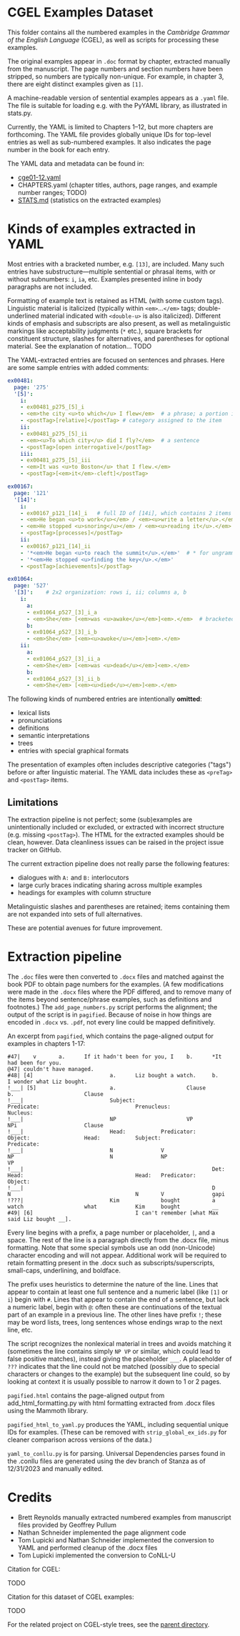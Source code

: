 # CGEL Examples Dataset

This folder contains all the numbered examples in the _Cambridge Grammar of the English Language_ (CGEL), as well as scripts for processing these examples.

The original examples appear in `.doc` format by chapter, extracted manually from the manuscript. The page numbers and section numbers have been stripped, so numbers are typically non-unique. For example, in chapter 3, there are eight distinct examples given as `[1]`.

A machine-readable version of sentential examples appears as a `.yaml` file. The file is suitable for loading e.g. with the PyYAML library, as illustrated in stats.py.

Currently, the YAML is limited to Chapters 1–12, but more chapters are forthcoming.
The YAML file provides globally unique IDs for top-level entries as well as sub-numbered examples.
It also indicates the page number in the book for each entry.

The YAML data and metadata can be found in:
- [cge01-12.yaml](cge01-12.yaml)
- CHAPTERS.yaml (chapter titles, authors, page ranges, and example number ranges; TODO)
- [STATS.md](STATS.md) (statistics on the extracted examples)

# Kinds of examples extracted in YAML

Most entries with a bracketed number, e.g. `[13]`, are included.
Many such entries have substructure—multiple sentential or phrasal items, with or without subnumbers: `i`, `ia`, etc.
Examples presented inline in body paragraphs are not included.

Formatting of example text is retained as HTML (with some custom tags). Linguistic material is italicized (typically within `<em>`...`</em>` tags; double-underlined material indicated with `<double-u>` is also italicized). Different kinds of emphasis and subscripts are also present, as well as metalinguistic markings like acceptability judgments (`*` etc.), square brackets for constituent structure, slashes for alternatives, and parentheses for optional material. See the explanation of notation... TODO

The YAML-extracted entries are focused on sentences and phrases. Here are some sample entries with added comments:

```yaml
ex00481:
  page: '275'
  '[5]':
    i:
    - ex00481_p275_[5]_i
    - <em>the city <u>to which</u> I flew</em>  # a phrase; a portion is underlined
    - <postTag>[relative]</postTag> # category assigned to the item
    ii:
    - ex00481_p275_[5]_ii
    - <em><u>To which city</u> did I fly?</em>  # a sentence
    - <postTag>[open interrogative]</postTag>
    iii:
    - ex00481_p275_[5]_iii
    - <em>It was <u>to Boston</u> that I flew.</em>
    - <postTag>[<em>it</em>-cleft]</postTag>
```

```yaml
ex00167:
  page: '121'
  '[14]':
    i:
    - ex00167_p121_[14]_i   # full ID of [14i], which contains 2 items
    - <em>He began <u>to work</u></em> / <em><u>write a letter</u>.</em>
    - <em>He stopped <u>snoring</u></em> / <em><u>reading it</u>.</em>
    - <postTag>[processes]</postTag>
    ii:
    - ex00167_p121_[14]_ii
    - '*<em>He began <u>to reach the summit</u>.</em>'  # * for ungrammatical
    - '*<em>He stopped <u>finding the key</u>.</em>'
    - <postTag>[achievements]</postTag>
```

```yaml
ex01064:
  page: '527'
  '[3]':    # 2x2 organization: rows i, ii; columns a, b
    i:
      a:
      - ex01064_p527_[3]_i_a
      - <em>She</em> [<em>was <u>awake</u></em>]<em>.</em>  # bracketed constituent
      b:
      - ex01064_p527_[3]_i_b
      - <em>She</em> [<em><u>awoke</u></em>]<em>.</em>
    ii:
      a:
      - ex01064_p527_[3]_ii_a
      - <em>She</em> [<em>was <u>dead</u></em>]<em>.</em>
      b:
      - ex01064_p527_[3]_ii_b
      - <em>She</em> [<em><u>died</u></em>]<em>.</em>
```

The following kinds of numbered entries are intentionally **omitted**:
- lexical lists
- pronunciations
- definitions
- semantic interpretations
- trees
- entries with special graphical formats

The presentation of examples often includes descriptive categories ("tags") before or after linguistic material.
The YAML data includes these as `<preTag>` and `<postTag>` items.

## Limitations

The extraction pipeline is not perfect; some (sub)examples are unintentionally included or excluded, or extracted with incorrect structure (e.g. missing `<postTag>`). The HTML for the extracted examples should be clean, however. Data cleanliness issues can be raised in the project issue tracker on GitHub.

The current extraction pipeline does not really parse the following features:
- dialogues with `A:` and `B:` interlocutors
- large curly braces indicating sharing across multiple examples
- headings for examples with column structure

Metalinguistic slashes and parentheses are retained; items containing them are not expanded into sets of full alternatives.

These are potential avenues for future improvement.

# Extraction pipeline

The `.doc` files were then converted to `.docx` files and matched against the book PDF to obtain page numbers for the examples. (A few modifications were made in the `.docx` files where the PDF differed, and to remove many of the items beyond sentence/phrase examples, such as definitions and footnotes.) The `add_page_numbers.py` script performs the alignment; the output of the script is in `pagified`. Because of noise in how things are encoded in `.docx` vs. `.pdf`, not every line could be mapped definitively.

An excerpt from `pagified`, which contains the page-aligned output for examples in chapters 1-17:

```
#47|    v       a.      If it hadn't been for you, I    b.      *It had been for you.
@47| couldn't have managed.
#48| [4]                        a.      Liz bought a watch.     b.      I wonder what Liz bought.
!___| [5]                       a.                      Clause                                          b.                      Clause
!___|                           Subject:                        Predicate:                              Prenucleus:                     Nucleus:
!___|                           NP                      VP                                              NPi                     Clause
!___|                           Head:           Predicator:             Object:                 Head:           Subject:                        Predicate:
!___|                           N               V                       NP                              N               NP                      VP
!___|                                                           Det:            Head:                                   Head:   Predicator:     Object:
!___|                                                           D               N                                       N       V               gapi
!???|                           Kim             bought          a               watch                   what            Kim     bought          __
#49| [6]                                I can't remember [what Max said Liz bought __].
```

Every line begins with a prefix, a page number or placeholder, `|`, and a space. The rest of the line is a paragraph directly from the .docx file, minus formatting. Note that some special symbols use an odd (non-Unicode) character encoding and will not appear. Additional work will be required to retain formatting present in the .docx such as subscripts/superscripts, small-caps, underlining, and boldface.

The prefix uses heuristics to determine the nature of the line. Lines that appear to contain at least one full sentence and a numeric label (like `[1]` or `i`) begin with `#`. Lines that appear to contain the end of a sentence, but lack a numeric label, begin with `@`: often these are continuations of the textual part of an example in a previous line. The other lines have prefix `!`; these may be word lists, trees, long sentences whose endings wrap to the next line, etc.

The script recognizes the nonlexical material in trees and avoids matching it (sometimes the line contains simply `NP VP` or similar, which could lead to false positive matches), instead giving the placeholder `___`. A placeholder of `???` indicates that the line could not be matched (possibly due to special characters or changes to the example) but the subsequent line could, so by looking at context it is usually possible to narrow it down to 1 or 2 pages.

`pagified.html` contains the page-aligned output from add_html_formatting.py with html formatting extracted from .docx files using the Mammoth library.

`pagified_html_to_yaml.py` produces the YAML, including sequential unique IDs for examples. (These can be removed with `strip_global_ex_ids.py` for cleaner comparison across versions of the data.)

`yaml_to_conllu.py` is for parsing. Universal Dependencies parses found in the .conllu files are generated using the dev branch of Stanza as of 12/31/2023 and manually edited.

# Credits

- Brett Reynolds manually extracted numbered examples from manuscript files provided by Geoffrey Pullum
- Nathan Schneider implemented the page alignment code
- Tom Lupicki and Nathan Schneider implemented the conversion to YAML and performed cleanup of the .docx files
- Tom Lupicki implemented the conversion to CoNLL-U

Citation for CGEL:

TODO

Citation for this dataset of CGEL examples:

TODO

For the related project on CGEL-style trees, see the [parent directory](../README.md).
